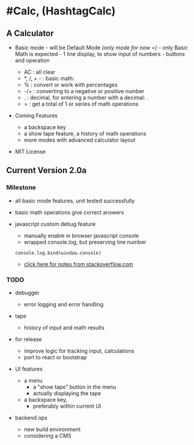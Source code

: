 # #Calc, (HashtagCalc)

## A Calculator

  -  Basic mode
    - will be Default Mode *(only mode for now =)*
    - only Basic Math is expected
    - 1 line display, to show input of numbers
    - buttons and operation
      - AC        : all clear
      - *, /, + - : basic math:
      - %         : convert or work with percentages
      - -/+       : converting to a negative or positive number
      - .         : decimal, for entering a number with a decimal: .
      - =         : get a total of 1 or series of math operations


  - Coming Features
    - a backspace key
    - a show tape feature, a history of math operations
    - more modes with advanced calculator layout

  - MIT License

## Current Version 2.0a

### Milestone

  - all basic mode features, unit tested successfully
  - basic math operations give correct answers

  - javascript custom debug feature
    - manually enable in browser javascript console
    - wrapped console.log, but preserving line number
    ```
    console.log.bind(window.console)  
    ```
    - [click here for notes from stackoverflow.com](https://stackoverflow.com/questions/13815640/a-proper-wrapper-for-console-log-with-correct-line-number)

### TODO

  - debugger
    - error logging and error handling
  - tape
    - history of input and math results

  - for release
    - improve logic for tracking input, calculations
    - port to react or bootstrap

  - UI features
    - a menu
      - a "show tape" button in the menu
      - actually displaying the tape
    - a backspace key,
      - preferably within current UI

  - backend ops
    - new build environment
    - considering a CMS
